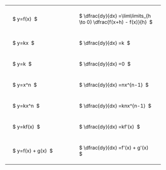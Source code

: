 #  
<br>
<style type="text/css">
#T_83118 th.col_heading {
  text-align: left;
  font-size: 1em;
}
#T_83118 td {
  text-align: left;
  font-size: 1em;
  padding: 1.5em;
}
#T_83118_row0_col0, #T_83118_row1_col0, #T_83118_row2_col0, #T_83118_row3_col0, #T_83118_row4_col0, #T_83118_row5_col0, #T_83118_row6_col0 {
  width: 300px;
  white-space: pre-wrap;
}
#T_83118_row0_col1, #T_83118_row1_col1, #T_83118_row2_col1, #T_83118_row3_col1, #T_83118_row4_col1, #T_83118_row5_col1, #T_83118_row6_col1 {
  width: 400px;
  white-space: pre-wrap;
}
</style>
<table id="T_83118">
  <thead>
  </thead>
  <tbody>
    <tr>
      <td id="T_83118_row0_col0" class="data row0 col0" >$ y=f(x)  $</td>
      <td id="T_83118_row0_col1" class="data row0 col1" >$ \dfrac{dy}{dx} =\lim\limits_{h \to 0} \dfrac{f(x+h) - f(x)}{h}  $</td>
    </tr>
    <tr>
      <td id="T_83118_row1_col0" class="data row1 col0" >$ y=kx  $</td>
      <td id="T_83118_row1_col1" class="data row1 col1" >$ \dfrac{dy}{dx} =k  $</td>
    </tr>
    <tr>
      <td id="T_83118_row2_col0" class="data row2 col0" >$ y=k  $</td>
      <td id="T_83118_row2_col1" class="data row2 col1" >$ \dfrac{dy}{dx} =0  $</td>
    </tr>
    <tr>
      <td id="T_83118_row3_col0" class="data row3 col0" >$ y=x^n  $</td>
      <td id="T_83118_row3_col1" class="data row3 col1" >$ \dfrac{dy}{dx} =nx^{n-1}  $</td>
    </tr>
    <tr>
      <td id="T_83118_row4_col0" class="data row4 col0" >$ y=kx^n  $</td>
      <td id="T_83118_row4_col1" class="data row4 col1" >$ \dfrac{dy}{dx} =knx^{n-1}  $</td>
    </tr>
    <tr>
      <td id="T_83118_row5_col0" class="data row5 col0" >$ y=kf(x)  $</td>
      <td id="T_83118_row5_col1" class="data row5 col1" >$ \dfrac{dy}{dx} =kf'(x)  $</td>
    </tr>
    <tr>
      <td id="T_83118_row6_col0" class="data row6 col0" >$ y=f(x) + g(x)  $</td>
      <td id="T_83118_row6_col1" class="data row6 col1" >$ \dfrac{dy}{dx} =f'(x) + g'(x)  $</td>
    </tr>
  </tbody>
</table>
